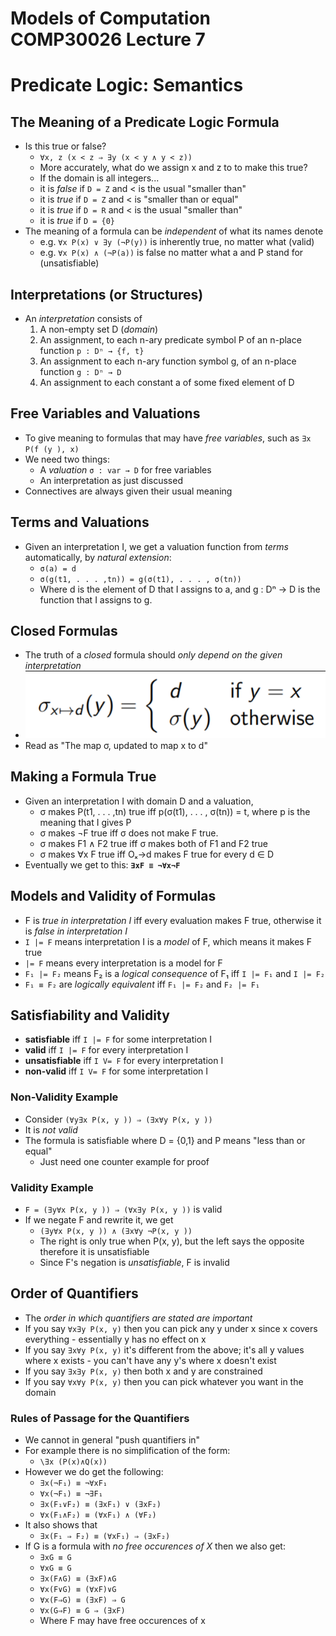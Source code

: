 Models of Computation COMP30026 Lecture 7
=========================================

# Predicate Logic: Semantics

## The Meaning of a Predicate Logic Formula
- Is this true or false?
	- `∀x, z (x < z ⇒ ∃y (x < y ∧ y < z))`
	- More accurately, what do we assign x and z to to make this true?
	- If the domain is all integers...
	- it is *false* if `D = Z` and < is the usual "smaller than"
	- it is *true* if `D = Z` and < is "smaller than or equal"
	- it is *true* if `D = R` and < is the usual "smaller than"
	- it is *true* if `D = {0}`
- The meaning of a formula can be *independent* of what its names denote
	- e.g. `∀x P(x) ∨ ∃y (¬P(y))` is inherently true, no matter what (valid)
	- e.g. `∀x P(x) ∧ (¬P(a))` is false no matter what a and P stand for (unsatisfiable)

## Interpretations (or Structures)
- An *interpretation* consists of
	1. A non-empty set D (*domain*)
	2. An assignment, to each n-ary predicate symbol P of an n-place function `p : Dⁿ → {f, t}`
	3. An assignment to each n-ary function symbol g, of an n-place function `g : Dⁿ → D`
	4. An assignment to each constant a of some fixed element of D

## Free Variables and Valuations
- To give meaning to formulas that may have *free variables*, such as `∃x P(f (y ), x)`
- We need two things:
	- A *valuation* `σ : var → D` for free variables
	- An interpretation as just discussed
- Connectives are always given their usual meaning 

## Terms and Valuations
- Given an interpretation I, we get a valuation function from *terms* automatically, by *natural extension*:
	- `σ(a) = d`
	- `σ(g(t1, . . . ,tn)) = g(σ(t1), . . . , σ(tn))`
	- Where d is the element of D that I assigns to a, and g : Dⁿ → D is the function that I assigns to g.

## Closed Formulas
- The truth of a *closed* formula should *only depend on the given interpretation*
- ![](lec7/lec70.png)
- Read as "The map σ, updated to map x to d"

## Making a Formula True
- Given an interpretation I with domain D and a valuation,
	- σ makes P(t1, . . . ,tn) true iff p(σ(t1), . . . , σ(tn)) = t, where p is the meaning that I gives P
	- σ makes ¬F true iff σ does not make F true.
	- σ makes F1 ∧ F2 true iff σ makes both of F1 and F2 true
	- σ makes ∀x F true iff Oₓ→d makes F true for every d ∈ D
- Eventually we get to this: **`∃xF ≡ ¬∀x¬F`**

## Models and Validity of Formulas
- F is *true in interpretation I* iff every evaluation makes F true, otherwise it is *false in interpretation I*
- `I |= F` means interpretation I is a *model* of F, which means it makes F true
- `|= F` means every interpretation is a model for F
- `F₁ |= F₂` means F₂ is a *logical consequence* of F₁ iff `I |= F₁` and `I |= F₂`
- `F₁ ≡ F₂` are *logically equivalent* iff `F₁ |= F₂` and `F₂ |= F₁`

## Satisfiability and Validity
- **satisfiable** iff `I |= F` for some interpretation I
- **valid** iff `I |= F` for every interpretation I
- **unsatisfiable** iff `I V= F` for every interpretation I
- **non-valid** iff `I V= F` for some interpretation I

### Non-Validity Example
- Consider `(∀y∃x P(x, y )) ⇒ (∃x∀y P(x, y ))`
- It is *not valid*
- The formula is satisfiable where D = {0,1} and P means "less than or equal"
	- Just need one counter example for proof

### Validity Example
- `F = (∃y∀x P(x, y )) ⇒ (∀x∃y P(x, y ))` is valid
- If we negate F and rewrite it, we get
	- `(∃y∀x P(x, y )) ∧ (∃x∀y ¬P(x, y ))`
	- The right is only true when P(x, y), but the left says the opposite therefore it is unsatisfiable
	- Since F's negation is *unsatisfiable*, F is invalid

## Order of Quantifiers
- The *order in which quantifiers are stated are important*
- If you say `∀x∃y P(x, y)` then you can pick any y under x since x covers everything - essentially y has no effect on x
- If you say `∃x∀y P(x, y)` it's different from the above; it's all y values where x exists - you can't have any y's where x doesn't exist
- If you say `∃x∃y P(x, y)` then both x and y are constrained
- If you say `∀x∀y P(x, y)` then you can pick whatever you want in the domain

### Rules of Passage for the Quantifiers
- We cannot in general "push quantifiers in"
- For example there is no simplification of the form:
	- `\∃x (P(x)∧Q(x))`
- However we do get the following:
	- `∃x(¬F₁) ≡ ¬∀xF₁`
	- `∀x(¬F₁) ≡ ¬∃F₁`
	- `∃x(F₁∨F₂) ≡ (∃xF₁) ∨ (∃xF₂)`
	- `∀x(F₁∧F₂) ≡ (∀xF₁) ∧ (∀F₂)`
- It also shows that
	- `∃x(F₁ ⇒ F₂) ≡ (∀xF₁) ⇒ (∃xF₂)`
- If G is a formula with *no free occurences of X* then we also get:
	- `∃xG ≡ G`
	- `∀xG ≡ G`
	- `∃x(F∧G) ≡ (∃xF)∧G`
	- `∀x(F∨G) ≡ (∀xF)∨G`
	- `∀x(F⇒G) ≡ (∃xF) ⇒ G`
	- `∀x(G⇒F) ≡ G ⇒ (∃xF)`
	- Where F may have free occurences of x